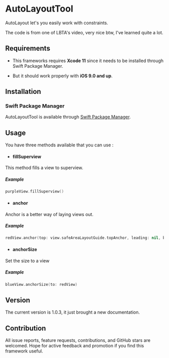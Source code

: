 # AutoLayoutTool

AutoLayout let's you easily work with constraints.

The code is from one of LBTA's video, very nice btw, I've learned quite a lot.

## Requirements

 - This frameworks requires **Xcode 11** since it needs to be installed through Swift Package Manager.
 
 - But it should work properly with **iOS 9.0 and up**.

## Installation

### Swift Package Manager

AutoLayoutTool is available through [Swift Package Manager](https://swift.org/package-manager/).

## Usage

You have three methods available that you can use :

- #### fillSuperview

This method fills a view to superview.

##### Example

```swift
purpleView.fillSuperview()
```

- #### anchor

Anchor is a better way of laying views out.

##### Example

```swift
redView.anchor(top: view.safeAreaLayoutGuide.topAnchor, leading: nil, bottom: nil, trailing: view.safeAreaLayoutGuide.trailingAnchor, padding: .init(top: 0, left: 0, bottom: 0, right: 12), size: .init(width: 125, height: 0))
```

- #### anchorSize

Set the size to a view

##### Example

```swift
blueView.anchorSize(to: redView)
```

## Version

The current version is 1.0.3, it just brought a new documentation.

## Contribution

All issue reports, feature requests, contributions, and GitHub stars are welcomed. Hope for active feedback and promotion if you find this framework useful.
